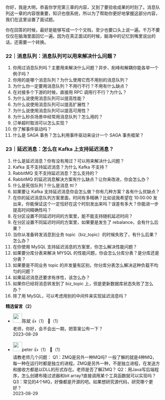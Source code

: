 你好，我是大明，恭喜你学完第三章的内容，又到了要验收成果的时刻了。消息队列这一章的内容很重要，知识也很系统，所以为了帮助你更好地掌握这部分内容，我们在这里设置了面试题。

你在回答的时候，最好是能够写成一个个文档，至少也要口头上说一遍。千万不要仅仅在脑海里面回忆一遍。因为在真正面试的时候，脑海中的记忆到嘴里说出的话，还需要一个转换。

### 22｜消息队列：消息队列可以用来解决什么问题？

01. 你用过消息队列吗？主要用来解决什么问题？异步、削峰和解耦你能各举一个例子吗？
02. 你用的是哪个消息队列？为什么使用它而不用别的消息队列？
03. 为什么你一定要用消息队列？不用行不行？不用有什么缺点？
04. 在对接多个下游的时候，直接用 RPC 调用行不行？为什么？
05. 为什么说使用消息队列可以提高性能？
06. 为什么说使用消息队列可以提高扩展性？
07. 为什么说使用消息队列可以提高可用性？
08. 为什么秒杀场景中经常用消息队列？怎么用的？
09. 订单超时取消可以怎么实现？
10. 你了解事件驱动吗？
11. 什么是 SAGA 事务？怎么利用事件驱动来设计一个 SAGA 事务框架？

### 23｜延迟消息：怎么在 Kafka 上支持延迟消息？

01. 什么是延迟消息？你有没有用过？可以用来解决什么问题？
02. Kafka 支不支持延迟消息？为什么 Kafka 不支持？
03. RabbitMQ 支不支持延迟消息？怎么支持的？
04. RabbitMQ 的延迟消息解决方案有什么缺点？让你来改进，你会怎么办？
05. 什么是死信队列？什么是消息 ttl？
06. 如果要让 Kafka 支持延迟消息你会怎么做？你有几种方案？各有什么优缺点？
07. 在你的延迟消息队列方案里面，时间有多精确？比如说我希望在 10:00:00 发出来，你能保证这个一定恰好在这个时刻发出来吗？误差有多大？你能进一步提高时间精确性吗？
08. 在分区设置不同延迟时间的方案里，能不能支持随机延迟时间？
09. 在分区设置不同延迟时间的方案里，如果要是发生了 rebalance，会有什么后果？
10. 当你从准备转发消息到业务 topic（biz\_topic）的时候失败了，有什么后果？怎么办？
11. 在你使用 MySQL 支持延迟消息的方案里，你怎么解决性能问题？
12. 如果要分库分表来解决 MYSQL 的性能问题，你会怎么分库分表？是分库还是分表？
13. 如果要是不同业务 topic 的并发量有区别，你分库分表怎么解决这种负载不均匀的问题？
14. 如果延迟消息还要求有序性，该怎么办？
15. 如果你已经将消息转发到了 biz\_topic 上，但是更新数据库状态失败了怎么办？
16. 除了用 MySQL，可以考虑用别的中间件来实现延迟消息吗？
<div><strong>精选留言（2）</strong></div><ul>
<li><img src="https://static001.geekbang.org/account/avatar/00/14/dc/08/64f5ab52.jpg" width="30px"><span>陈斌</span> 👍（1） 💬（1）<div>老师，你好，会不会出一期，把答案公布一下？</div>2023-08-29</li><br/><li><img src="https://static001.geekbang.org/account/avatar/00/10/25/87/f3a69d1b.jpg" width="30px"><span>peter</span> 👍（1） 💬（1）<div>请教老师几个问题：
Q1：ZMQ是另外一种MQ吗?
一般了解的就是4种MQ，每一种在运行时都是独立的进程。ZMQ是另外一种，不是独立进程，在发送方和接收方都是以DLL的形式存在。老师是否了解ZMQ？
Q2：用Java写后端程序，怎么创建布隆过滤器和bit array?直接调用某个工具函数就可以实现吗？
Q3：常见的4个MQ，好像都是开源的吧。如果想研究源代码，研究哪个更好？</div>2023-08-29</li><br/>
</ul>